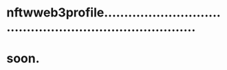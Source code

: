 # nftwweb3profile............................................................................
# soon.
